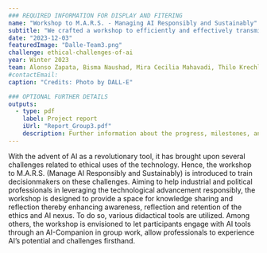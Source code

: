 ```yaml
---
### REQUIRED INFORMATION FOR DISPLAY AND FITERING
name: "Workshop to M.A.R.S. - Managing AI Responsibly and Sustainably"
subtitle: "We crafted a workshop to efficiently and effectively transmit knowledge about ethical AI for political and industry leaders."
date: "2023-12-03"
featuredImage: "Dalle-Team3.png"
challenge: ethical-challenges-of-ai
year: Winter 2023
team: Alonso Zapata, Bisma Naushad, Mira Cecilia Mahavadi, Thilo Krechlak
#contactEmail:
caption: "Credits: Photo by DALL-E"

### OPTIONAL FURTHER DETAILS
outputs:
  - type: pdf
    label: Project report
    iUrl: "Report_Group3.pdf"
    description: Further information about the progress, milestones, and roadblocks.
---
```


With the advent of AI as a revolutionary tool, it has brought upon several challenges related to ethical uses of the technology. Hence, the workshop to M.A.R.S. (Manage AI Responsibly and Sustainably) is introduced to train decisionmakers on these challenges. Aiming to help industrial and political professionals in leveraging the technological advancement responsibly, the workshop is designed to provide a space for knowledge sharing and reflection thereby enhancing awareness, reflection and retention of the ethics and AI nexus. To do so, various didactical tools are utilized. Among others, the workshop is envisioned to let participants engage with AI tools through an AI-Companion in group work, allow professionals to experience AI’s potential and challenges firsthand.
